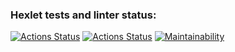 ### Hexlet tests and linter status:
[![Actions Status](https://github.com/sergye/java-project-lvl3/workflows/hexlet-check/badge.svg)](https://github.com/sergye/java-project-lvl3/actions)
[![Actions Status](https://github.com/sergye/java-project-lvl3/workflows/ci-gradle.yml/badge.svg)](https://github.com/sergye/java-project-lvl3/actions)
[![Maintainability](https://api.codeclimate.com/v1/badges/76c5e031e0fe8649f941/maintainability)](https://codeclimate.com/github/sergye/java-project-lvl3/maintainability)
